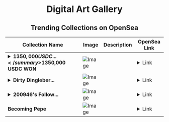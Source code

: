 <div align="center">

# Digital Art Gallery

## Trending Collections on OpenSea

| Collection Name                       | Image                                                                                     | Description                       | OpenSea Link                                                                                          |
|---------------------------------------|-------------------------------------------------------------------------------------------|-----------------------------------|--------------------------------------------------------------------------------------------------------|
| **<details><summary>$1350,000 USDC ...</summary>$1350,000 USDC WON</details>** | ![Image](https://i.seadn.io/s/raw/files/d99235d4f02c0e4180ca0539ee36db3d.jpg?w=500&auto=format?w=200&auto=format) |  | <details><summary>Link</summary>[$1350,000 USDC WON](https://opensea.io/collection/1350000-usdc-won-157)</details> |
| **<details><summary>Dirty Dingleber...</summary>Dirty Dingleberry Derek Decat</details>** | ![Image](https://i.seadn.io/s/raw/files/093d47b818690638991a5ec7d7ecc891.png?w=500&auto=format?w=200&auto=format) |  | <details><summary>Link</summary>[Dirty Dingleberry Derek Decat](https://opensea.io/collection/dirty-dingleberry-derek-decat-1)</details> |
| **<details><summary>200946's Follow...</summary>200946's Follower</details>** | ![Image](https://i.seadn.io/s/raw/files/19f9f090920392cc3650cbdf4361755b.png?w=500&auto=format?w=200&auto=format) |  | <details><summary>Link</summary>[200946's Follower](https://opensea.io/collection/200946-s-follower)</details> |
| **Becoming Pepe** | ![Image](https://i.seadn.io/s/raw/files/571597a4604cc9a5b03e4c40bc4c733c.jpg?w=500&auto=format?w=200&auto=format) |  | <details><summary>Link</summary>[Becoming Pepe](https://opensea.io/collection/becoming-pepe)</details> |

</div>